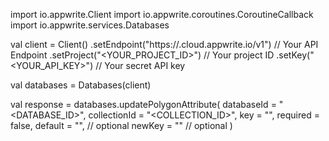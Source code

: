 import io.appwrite.Client
import io.appwrite.coroutines.CoroutineCallback
import io.appwrite.services.Databases

val client = Client()
    .setEndpoint("https://<REGION>.cloud.appwrite.io/v1") // Your API Endpoint
    .setProject("<YOUR_PROJECT_ID>") // Your project ID
    .setKey("<YOUR_API_KEY>") // Your secret API key

val databases = Databases(client)

val response = databases.updatePolygonAttribute(
    databaseId = "<DATABASE_ID>",
    collectionId = "<COLLECTION_ID>",
    key = "",
    required = false,
    default = "", // optional
    newKey = "" // optional
)
